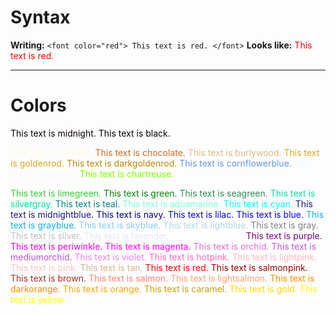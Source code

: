 # Syntax
**Writing:** `<font color="red"> This text is red. </font>` 
**Looks like:**  <font color="red"> This text is red. </font>

---

# Colors

<font color="midnight"> This text is midnight. </font>
<font color="black"> This text is black. </font>

<font color="cornsilk"> This text is cornsilk. </font>
<font color="chocolate"> This text is chocolate. </font>
<font color="burlywood"> This text is burlywood. </font>
<font color="goldenrod"> This text is goldenrod. </font>
<font color="darkgoldenrod"> This text is darkgoldenrod. </font>
<font color="cornflowerblue"> This text is cornflowerblue. </font>
<font color="aliceblue"> This text is aliceblue. </font>
<font color="chartreuse"> This text is chartreuse. </font>


<font color="limegreen"> This text is limegreen. </font>
<font color="green"> This text is green. </font>
<font color="seagreen"> This text is seagreen. </font>
<font color="silvergray"> This text is silvergray. </font>
<font color="teal"> This text is teal. </font>
<font color="aquamarine"> This text is aquamarine. </font>
<font color="cyan"> This text is cyan. </font>
<font color="midnightblue"> This text is midnightblue. </font>
<font color="navy"> This text is navy. </font>
<font color="lilac"> This text is lilac. </font>
<font color="blue"> This text is blue. </font>
<font color="grayblue"> This text is grayblue. </font>
<font color="skyblue"> This text is skyblue. </font>
<font color="lightblue"> This text is lightblue. </font>
<font color="gray"> This text is gray. </font>
<font color="silver"> This text is silver. </font>
<font color="lavender"> This text is lavender. </font>
<font color="white"> This text is white. </font>
<font color="purple"> This text is purple. </font>
<font color="periwinkle"> This text is periwinkle. </font>
<font color="magenta"> This text is magenta. </font>
<font color="orchid"> This text is orchid. </font>
<font color="mediumorchid"> This text is mediumorchid. </font>
<font color="violet"> This text is violet. </font>
<font color="hotpink"> This text is hotpink. </font>
<font color="lightpink"> This text is lightpink. </font>
<font color="pink"> This text is pink. </font>
<font color="tan"> This text is tan. </font>
<font color="red"> This text is red. </font>
<font color="salmonpink"> This text is salmonpink. </font>
<font color="brown"> This text is brown. </font>
<font color="salmon"> This text is salmon. </font>
<font color="lightsalmon"> This text is lightsalmon. </font>
<font color="darkorange"> This text is darkorange. </font>
<font color="orange"> This text is orange. </font>
<font color="caramel"> This text is caramel. </font>
<font color="gold"> This text is gold. </font>
<font color="yellow"> This text is yellow. </font>
